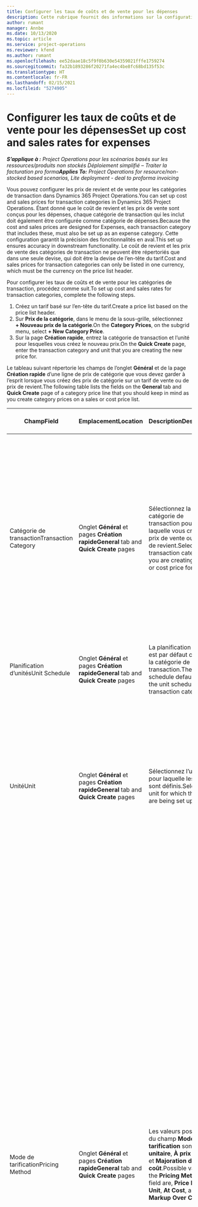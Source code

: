 ```yaml
---
title: Configurer les taux de coûts et de vente pour les dépenses
description: Cette rubrique fournit des informations sur la configuration des taux de coûts et de vente pour les catégories de transactions et des dépenses.
author: rumant
manager: Annbe
ms.date: 10/13/2020
ms.topic: article
ms.service: project-operations
ms.reviewer: kfend
ms.author: rumant
ms.openlocfilehash: ee52daae18c5f9f0b630e54359021fffe1759274
ms.sourcegitcommit: fa32b1893286f20271fa4ec4be8fc68bd135f53c
ms.translationtype: HT
ms.contentlocale: fr-FR
ms.lasthandoff: 02/15/2021
ms.locfileid: "5274905"
---
```

# <a name="set-up-cost-and-sales-rates-for-expenses"></a><span data-ttu-id="2035d-103">Configurer les taux de coûts et de vente pour les dépenses</span><span class="sxs-lookup"><span data-stu-id="2035d-103">Set up cost and sales rates for expenses</span></span>

<span data-ttu-id="2035d-104">_**S’applique à :** Project Operations pour les scénarios basés sur les ressources/produits non stockés Déploiement simplifié – Traiter la facturation pro forma_</span><span class="sxs-lookup"><span data-stu-id="2035d-104">_**Applies To:** Project Operations for resource/non-stocked based scenarios, Lite deployment - deal to proforma invoicing_</span></span>

<span data-ttu-id="2035d-105">Vous pouvez configurer les prix de revient et de vente pour les catégories de transaction dans Dynamics 365 Project Operations.</span><span class="sxs-lookup"><span data-stu-id="2035d-105">You can set up cost and sales prices for transaction categories in Dynamics 365 Project Operations.</span></span> <span data-ttu-id="2035d-106">Étant donné que le coût de revient et les prix de vente sont conçus pour les dépenses, chaque catégorie de transaction qui les inclut doit également être configurée comme catégorie de dépenses.</span><span class="sxs-lookup"><span data-stu-id="2035d-106">Because the cost and sales prices are designed for Expenses, each transaction category that includes these, must also be set up as an expense category.</span></span> <span data-ttu-id="2035d-107">Cette configuration garantit la précision des fonctionnalités en aval.</span><span class="sxs-lookup"><span data-stu-id="2035d-107">This set up ensures accuracy in downstream functionality.</span></span> <span data-ttu-id="2035d-108">Le coût de revient et les prix de vente des catégories de transaction ne peuvent être répertoriés que dans une seule devise, qui doit être la devise de l’en-tête du tarif.</span><span class="sxs-lookup"><span data-stu-id="2035d-108">Cost and sales prices for transaction categories can only be listed in one currency, which must be the currency on the price list header.</span></span>

<span data-ttu-id="2035d-109">Pour configurer les taux de coûts et de vente pour les catégories de transaction, procédez comme suit.</span><span class="sxs-lookup"><span data-stu-id="2035d-109">To set up cost and sales rates for transaction categories, complete the following steps.</span></span> 

1. <span data-ttu-id="2035d-110">Créez un tarif basé sur l’en-tête du tarif.</span><span class="sxs-lookup"><span data-stu-id="2035d-110">Create a price list based on the price list header.</span></span> 
2. <span data-ttu-id="2035d-111">Sur **Prix de la catégorie**, dans le menu de la sous-grille, sélectionnez **+ Nouveau prix de la catégorie**.</span><span class="sxs-lookup"><span data-stu-id="2035d-111">On the **Category Prices**, on the subgrid menu, select **+ New Category Price**.</span></span> 
3. <span data-ttu-id="2035d-112">Sur la page **Création rapide**, entrez la catégorie de transaction et l’unité pour lesquelles vous créez le nouveau prix.</span><span class="sxs-lookup"><span data-stu-id="2035d-112">On the **Quick Create** page, enter the transaction category and unit that you are creating the new price for.</span></span>

<span data-ttu-id="2035d-113">Le tableau suivant répertorie les champs de l’onglet **Général** et de la page **Création rapide** d’une ligne de prix de catégorie que vous devez garder à l’esprit lorsque vous créez des prix de catégorie sur un tarif de vente ou de prix de revient.</span><span class="sxs-lookup"><span data-stu-id="2035d-113">The following table lists the fields on the **General** tab and **Quick Create** page of a category price line that you should keep in mind as you create category prices on a sales or cost price list.</span></span>

| <span data-ttu-id="2035d-114">Champ</span><span class="sxs-lookup"><span data-stu-id="2035d-114">Field</span></span> | <span data-ttu-id="2035d-115">Emplacement</span><span class="sxs-lookup"><span data-stu-id="2035d-115">Location</span></span> | <span data-ttu-id="2035d-116">Description</span><span class="sxs-lookup"><span data-stu-id="2035d-116">Description</span></span> | <span data-ttu-id="2035d-117">Impact en aval</span><span class="sxs-lookup"><span data-stu-id="2035d-117">Downstream impact</span></span> |
| --- | --- | --- | --- |
| <span data-ttu-id="2035d-118">Catégorie de transaction</span><span class="sxs-lookup"><span data-stu-id="2035d-118">Transaction Category</span></span> | <span data-ttu-id="2035d-119">Onglet **Général** et pages **Création rapide**</span><span class="sxs-lookup"><span data-stu-id="2035d-119">**General** tab and **Quick Create** pages</span></span> | <span data-ttu-id="2035d-120">Sélectionnez la catégorie de transaction pour laquelle vous créez un prix de vente ou un prix de revient.</span><span class="sxs-lookup"><span data-stu-id="2035d-120">Select the transaction category you are creating a sales or cost price for.</span></span> | <span data-ttu-id="2035d-121">La catégorie de transaction sur l’estimation entrante ou les chiffres réels pour les dépenses sera mise en correspondance avec cette ligne pour établir le taux de coût ou de vente par défaut de la catégorie de transaction.</span><span class="sxs-lookup"><span data-stu-id="2035d-121">The transaction category on the incoming estimate or actual for Expense will be matched against this line to default the cost or sales rate of the transaction category.</span></span> |
| <span data-ttu-id="2035d-122">Planification d’unités</span><span class="sxs-lookup"><span data-stu-id="2035d-122">Unit Schedule</span></span> | <span data-ttu-id="2035d-123">Onglet **Général** et pages **Création rapide**</span><span class="sxs-lookup"><span data-stu-id="2035d-123">**General** tab and **Quick Create** pages</span></span> | <span data-ttu-id="2035d-124">La planification d’unités est par défaut celle de la catégorie de transaction.</span><span class="sxs-lookup"><span data-stu-id="2035d-124">The unit schedule defaults from the unit schedule of the transaction category.</span></span> | <span data-ttu-id="2035d-125">Il n’y a pas d’impact en aval à partir de ce champ.</span><span class="sxs-lookup"><span data-stu-id="2035d-125">There is no downstream impact from this field.</span></span> |
| <span data-ttu-id="2035d-126">Unité</span><span class="sxs-lookup"><span data-stu-id="2035d-126">Unit</span></span> | <span data-ttu-id="2035d-127">Onglet **Général** et pages **Création rapide**</span><span class="sxs-lookup"><span data-stu-id="2035d-127">**General** tab and **Quick Create** pages</span></span> | <span data-ttu-id="2035d-128">Sélectionnez l’unité pour laquelle les taux sont définis.</span><span class="sxs-lookup"><span data-stu-id="2035d-128">Select the unit for which the rates are being set up.</span></span> | <span data-ttu-id="2035d-129">L’unité sur l’estimation entrante ou les chiffres réels est comparée à l’unité sur cette ligne pour établir le taux par défaut sur l’estimation ou les chiffres réels des dépenses.</span><span class="sxs-lookup"><span data-stu-id="2035d-129">The unit on the incoming estimate or actual is matched against the unit on this line to default the rate on the expense estimate or actual.</span></span> |
| <span data-ttu-id="2035d-130">Mode de tarification</span><span class="sxs-lookup"><span data-stu-id="2035d-130">Pricing Method</span></span> | <span data-ttu-id="2035d-131">Onglet **Général** et pages **Création rapide**</span><span class="sxs-lookup"><span data-stu-id="2035d-131">**General** tab and **Quick Create** pages</span></span> | <span data-ttu-id="2035d-132">Les valeurs possibles du champ **Mode de tarification** sont, **Prix unitaire**, **À prix coûtant** et **Majoration du coût**.</span><span class="sxs-lookup"><span data-stu-id="2035d-132">Possible values of the **Pricing Method** field are, **Price Per Unit**, **At Cost**, and **Markup Over Cost**.</span></span> | <span data-ttu-id="2035d-133">Lors de la configuration du prix, si vous sélectionnez **Prix unitaire**, le champ **Pourcentage** de la ligne de prix de la catégorie est verrouillé.</span><span class="sxs-lookup"><span data-stu-id="2035d-133">During price setup, selecting **Price Per Unit** locks the **Percent** field on the category price line.</span></span> <span data-ttu-id="2035d-134">Si **À prix coûtant** est sélectionné, les champs **Prix** et **Pourcentage** sont verrouillés sur le tarif de vente.</span><span class="sxs-lookup"><span data-stu-id="2035d-134">If **At cost** is selected, the **Price** and **Percent** fields are locked on the sales price list.</span></span> <span data-ttu-id="2035d-135">Si vous sélectionnez **Majoration du coût**, le champ **Prix** est verrouillé dans le tarif de vente.</span><span class="sxs-lookup"><span data-stu-id="2035d-135">Selecting **Markup Over Cost** locks the **Price** field on the sales price list.</span></span> <span data-ttu-id="2035d-136">Sur une ligne de chiffres réelles entrants pour les dépenses, le mode de facturation **À prix coûtant** ou **Majoration du coût** entraîne l’attribution dans la ligne de vente non facturée correspondante d’un prix égal au chiffre réel ou calculé du coût en tant que valeur de majoration du prix.</span><span class="sxs-lookup"><span data-stu-id="2035d-136">On an incoming actual line for expense, the **At cost** or **Markup Over Cost** pricing method results in the corresponding unbilled sales line being assigned a price that is equal to the price on the cost actual or calculated as a markup over the price.</span></span> |
| <span data-ttu-id="2035d-137">Tarif</span><span class="sxs-lookup"><span data-stu-id="2035d-137">Price</span></span> | <span data-ttu-id="2035d-138">Onglet **Général** et pages **Création rapide**</span><span class="sxs-lookup"><span data-stu-id="2035d-138">**General** tab and **Quick Create** pages</span></span> | <span data-ttu-id="2035d-139">Configurez un taux unitaire pour la catégorie de transaction et la combinaison d’unité.</span><span class="sxs-lookup"><span data-stu-id="2035d-139">Set up a per unit rate for the transaction category and unit combination.</span></span> <span data-ttu-id="2035d-140">Par exemple, les frais kilométriques sont de 10 USD par mile et de 8 USD par kilomètre.</span><span class="sxs-lookup"><span data-stu-id="2035d-140">For example, the rate for mileage is 10 USD per mile and 8 USD per Kilometer.</span></span> | <span data-ttu-id="2035d-141">Les frais kilométriques seront le taux par défaut sur le prix unitaire ou le coût de la ligne d’estimation entrante ou de chiffres réels pour une classe de transaction de dépenses.</span><span class="sxs-lookup"><span data-stu-id="2035d-141">The mileage rate will be the rate that defaults on the per unit price or cost of the incoming estimate or actual line for an expense transaction class.</span></span>|
| <span data-ttu-id="2035d-142">Pourcentage</span><span class="sxs-lookup"><span data-stu-id="2035d-142">Percent</span></span> | <span data-ttu-id="2035d-143">Onglet **Général** et pages **Création rapide**</span><span class="sxs-lookup"><span data-stu-id="2035d-143">**General** tab and **Quick Create** pages</span></span> | <span data-ttu-id="2035d-144">Configurez un pourcentage du coût pour la catégorie de transaction et la combinaison d’unité.</span><span class="sxs-lookup"><span data-stu-id="2035d-144">Set up percent over cost for the transaction category and unit combination.</span></span> <span data-ttu-id="2035d-145">Par exemple, le taux de vente des billets d’avion devrait être majoré de 10 % par rapport au coût des frais de billets d’avion engagés.</span><span class="sxs-lookup"><span data-stu-id="2035d-145">For example, the airfare sales rate should be marked up 10 percent over the cost of the incurred airfare expense.</span></span> | <span data-ttu-id="2035d-146">Ce pourcentage sur le coût n’est applicable sur un tarif de vente que lorsque le mode de tarification sélectionné est **Majoration sur le coût**.</span><span class="sxs-lookup"><span data-stu-id="2035d-146">This percent over cost is only applicable on a sales price list when the pricing method selected is **Markup Over Cost**.</span></span> |
| <span data-ttu-id="2035d-147">Devise</span><span class="sxs-lookup"><span data-stu-id="2035d-147">Currency</span></span> | <span data-ttu-id="2035d-148">Onglet **Général** et pages **Création rapide**</span><span class="sxs-lookup"><span data-stu-id="2035d-148">**General** tab and **Quick Create** pages</span></span> | <span data-ttu-id="2035d-149">Par défaut, cette valeur provient de la devise de l’en-tête du tarif.</span><span class="sxs-lookup"><span data-stu-id="2035d-149">By default, this value comes from the currency on the header of the price list.</span></span> <span data-ttu-id="2035d-150">Pour la tarification par catégorie de transaction, la devise ne peut pas être remplacée.</span><span class="sxs-lookup"><span data-stu-id="2035d-150">For transaction category pricing, the currency can't be overridden.</span></span> | <span data-ttu-id="2035d-151">Cette devise est définie par défaut sur le prix unitaire de la ligne de chiffres réels entrants pour la classe de transaction de dépense pour le coût et les ventes.</span><span class="sxs-lookup"><span data-stu-id="2035d-151">This currency defaults on the per unit price of the incoming actual line for the expense transaction class for cost and sales.</span></span> |

## <a name="pricing-methods-for-expenses"></a><span data-ttu-id="2035d-152">Modes de tarification pour les dépenses</span><span class="sxs-lookup"><span data-stu-id="2035d-152">Pricing methods for expenses</span></span>

<span data-ttu-id="2035d-153">Lorsque vous configurez des prix par catégorie qui ne sont pertinents que dans le contexte de la tarification des dépenses, vous pouvez utiliser l’un des trois modes de tarification suivants :</span><span class="sxs-lookup"><span data-stu-id="2035d-153">When you set up category prices that are only relevant in the context of expense pricing, you can use one of the following three pricing methods:</span></span>

- <span data-ttu-id="2035d-154">**Prix unitaire**</span><span class="sxs-lookup"><span data-stu-id="2035d-154">**Price per unit**</span></span>
- <span data-ttu-id="2035d-155">**À prix coûtant**</span><span class="sxs-lookup"><span data-stu-id="2035d-155">**At cost**</span></span>
- <span data-ttu-id="2035d-156">**Majoration du coût**</span><span class="sxs-lookup"><span data-stu-id="2035d-156">**Markup over cost**</span></span>

### <a name="price-per-unit"></a><span data-ttu-id="2035d-157">Prix unitaire</span><span class="sxs-lookup"><span data-stu-id="2035d-157">Price per unit</span></span>
<span data-ttu-id="2035d-158">Lorsque ce mode de tarification est sélectionné sur une ligne de prix de catégorie qui est liée à un tarif de vente, le prix est défini par défaut pour la combinaison de catégorie et d’unité à la fois dans l’estimation et dans les chiffres réels.</span><span class="sxs-lookup"><span data-stu-id="2035d-158">When this pricing method is selected on a category price line that is linked to a sales price list, the price defaults for the category and unit combination in both the estimate and the actual.</span></span> <span data-ttu-id="2035d-159">Les estimation font référence aux lignes d’estimation du projet pour les dépenses, aux détails de la ligne du devis et aux détails de la ligne de contrat pour les dépenses.</span><span class="sxs-lookup"><span data-stu-id="2035d-159">Estimate refers to the project estimate lines for expenses, the quote line detail, and the contract line detail for expenses.</span></span>

### <a name="at-cost"></a><span data-ttu-id="2035d-160">À prix coûtant</span><span class="sxs-lookup"><span data-stu-id="2035d-160">At cost</span></span>
<span data-ttu-id="2035d-161">Lorsque ce mode de tarification est sélectionné sur la ligne de prix de catégorie qui est liée à un tarif de vente, le prix est défini par défaut pour la combinaison de catégorie et d’unité uniquement pour les chiffres réels.</span><span class="sxs-lookup"><span data-stu-id="2035d-161">When this pricing method is selected on the category price line that is linked to a sales price list, the price defaults for the category and unit combination only for the expense actual.</span></span> <span data-ttu-id="2035d-162">Par exemple, les chiffres réels de ventes non facturés pour la classe de transaction de dépenses.</span><span class="sxs-lookup"><span data-stu-id="2035d-162">For example, unbilled sales actuals for the expense transaction class.</span></span> <span data-ttu-id="2035d-163">Le prix unitaire est défini sur les chiffres réels de ventes non facturées à partir du prix unitaire sur les chiffres réels du coût de cette dépense.</span><span class="sxs-lookup"><span data-stu-id="2035d-163">The unit price is set on the unbilled sales actual from the unit price on the cost actual for that expense.</span></span> <span data-ttu-id="2035d-164">La définition du prix par défaut basé sur le coût n’est pas effectuée sur les estimations de projet pour les dépenses ou sur les détails de la ligne de devis et de la ligne de contrat pour les dépenses.</span><span class="sxs-lookup"><span data-stu-id="2035d-164">Price defaulting based on cost isn't done on project estimates for expenses or the quote line and contract line details for expenses.</span></span>

### <a name="markup-over-cost"></a><span data-ttu-id="2035d-165">Majoration du coût</span><span class="sxs-lookup"><span data-stu-id="2035d-165">Markup over cost</span></span>
<span data-ttu-id="2035d-166">Lorsque ce mode de tarification est sélectionné sur la ligne de prix de catégorie qui est liée à un tarif de vente, le prix est défini par défaut pour la combinaison de catégorie et d’unité uniquement pour un chiffre réel de dépenses.</span><span class="sxs-lookup"><span data-stu-id="2035d-166">When this pricing method is selected on the category price line that is linked to a sales price list, the price defaults for the category and unit combination only for an expense actual.</span></span> <span data-ttu-id="2035d-167">Par exemple, les chiffres réels de ventes non facturés pour la classe de transaction de dépenses.</span><span class="sxs-lookup"><span data-stu-id="2035d-167">For example, unbilled sales actuals for the expense transaction class.</span></span> <span data-ttu-id="2035d-168">Ce prix unitaire est défini sur les chiffres réels de ventes non facturés à une valeur calculée à partir du prix unitaire sur les chiffres réels de coût pour cette dépense après l’application du pourcentage de majoration défini.</span><span class="sxs-lookup"><span data-stu-id="2035d-168">This unit price is set on the unbilled sales actual to a calculated value from the unit price on the cost actual for that expense after the defined markup percent is applied.</span></span> <span data-ttu-id="2035d-169">La définition du prix par défaut basé sur le coût n’est pas effectuée sur les estimations de projet pour les dépenses ou sur les détails de la ligne de devis et de la ligne de contrat pour les dépenses.</span><span class="sxs-lookup"><span data-stu-id="2035d-169">Price defaulting based on cost isn't done in on project estimates for expenses or quote line and contract line details for expenses.</span></span>


[!INCLUDE[footer-include](../includes/footer-banner.md)]